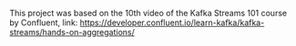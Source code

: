 This project was based on the 10th video of the Kafka Streams 101 course by Confluent, link: https://developer.confluent.io/learn-kafka/kafka-streams/hands-on-aggregations/
